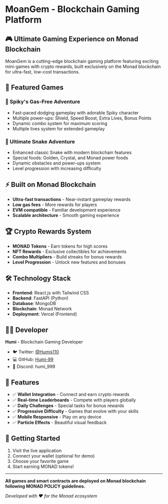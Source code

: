 # MoanGem - Blockchain Gaming Platform

## 🎮 Ultimate Gaming Experience on Monad Blockchain

MoanGem is a cutting-edge blockchain gaming platform featuring exciting mini-games with crypto rewards, built exclusively on the Monad blockchain for ultra-fast, low-cost transactions.

## 🚀 Featured Games

### 🦔 Spiky's Gas-Free Adventure
- Fast-paced dodging gameplay with adorable Spiky character
- Multiple power-ups: Shield, Speed Boost, Extra Lives, Bonus Points
- Dynamic combo system for maximum scoring
- Multiple lives system for extended gameplay

### 🐍 Ultimate Snake Adventure  
- Enhanced classic Snake with modern blockchain features
- Special foods: Golden, Crystal, and Monad power foods
- Dynamic obstacles and power-ups system
- Level progression with increasing difficulty

## ⚡ Built on Monad Blockchain

- **Ultra-fast transactions** - Near-instant gameplay rewards
- **Low gas fees** - More rewards for players
- **EVM compatible** - Familiar development experience
- **Scalable architecture** - Smooth gaming experience

## 🏆 Crypto Rewards System

- **MONAD Tokens** - Earn tokens for high scores
- **NFT Rewards** - Exclusive collectibles for achievements  
- **Combo Multipliers** - Build streaks for bonus rewards
- **Level Progression** - Unlock new features and bonuses

## 🛠️ Technology Stack

- **Frontend**: React.js with Tailwind CSS
- **Backend**: FastAPI (Python)
- **Database**: MongoDB
- **Blockchain**: Monad Network
- **Deployment**: Vercel (Frontend)

## 👨‍💻 Developer

**Humi** - Blockchain Gaming Developer

- 🐦 Twitter: [@Humis110](https://x.com/Humis110)
- 💻 GitHub: [Humi-99](https://github.com/Humi-99)  
- 💬 Discord: humi_999

## 🎯 Features

- ✅ **Wallet Integration** - Connect and earn crypto rewards
- ✅ **Real-time Leaderboards** - Compete with players globally
- ✅ **Daily Challenges** - Special tasks for bonus rewards
- ✅ **Progressive Difficulty** - Games that evolve with your skills
- ✅ **Mobile Responsive** - Play on any device
- ✅ **Particle Effects** - Beautiful visual feedback

## 🚀 Getting Started

1. Visit the live application
2. Connect your wallet (optional for demo)
3. Choose your favorite game
4. Start earning MONAD tokens!

---

**All games and smart contracts are deployed on Monad blockchain following MONAD POLICY guidelines.**

*Developed with ❤️ for the Monad ecosystem*
